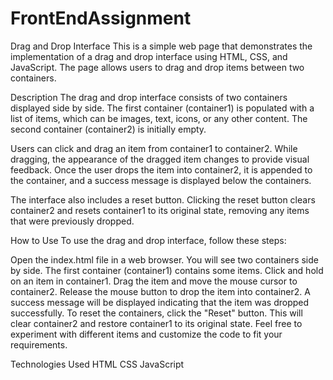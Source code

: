 # FrontEndAssignment
Drag and Drop Interface
This is a simple web page that demonstrates the implementation of a drag and drop interface using HTML, CSS, and JavaScript. The page allows users to drag and drop items between two containers.

Description
The drag and drop interface consists of two containers displayed side by side. The first container (container1) is populated with a list of items, which can be images, text, icons, or any other content. The second container (container2) is initially empty.

Users can click and drag an item from container1 to container2. While dragging, the appearance of the dragged item changes to provide visual feedback. Once the user drops the item into container2, it is appended to the container, and a success message is displayed below the containers.

The interface also includes a reset button. Clicking the reset button clears container2 and resets container1 to its original state, removing any items that were previously dropped.

How to Use
To use the drag and drop interface, follow these steps:

Open the index.html file in a web browser.
You will see two containers side by side. The first container (container1) contains some items.
Click and hold on an item in container1.
Drag the item and move the mouse cursor to container2.
Release the mouse button to drop the item into container2.
A success message will be displayed indicating that the item was dropped successfully.
To reset the containers, click the "Reset" button. This will clear container2 and restore container1 to its original state.
Feel free to experiment with different items and customize the code to fit your requirements.

Technologies Used
HTML
CSS
JavaScript
